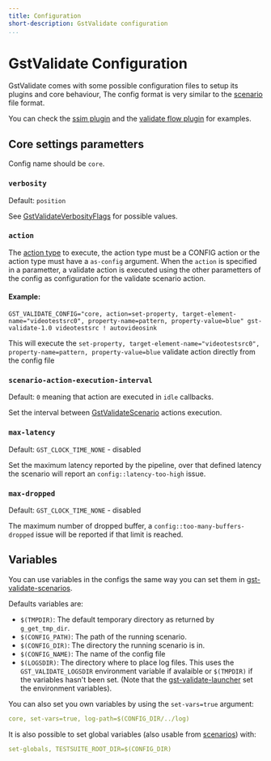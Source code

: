 ```yaml
---
title: Configuration
short-description: GstValidate configuration
...
```


# GstValidate Configuration

GstValidate comes with some possible configuration files
to setup its plugins and core behaviour, The config format is very similar
to the [scenario](gst-validate-scenarios.md) file format.

You can check the [ssim plugin](plugins/ssim.md)
and the [validate flow plugin](plugins/validateflow.md)
for examples.

## Core settings parametters

Config name should be `core`.

### `verbosity`

Default: `position`

See [GstValidateVerbosityFlags](GstValidateVerbosityFlags) for possible values.

### `action`

The [action type](gst-validate-action-types.md) to execute, the action type
must be a CONFIG action or the action type must have a `as-config` argument. When the `action`
is specified in a parametter, a validate action is executed using the other parametters of the
config as configuration for the validate scenario action.

#### Example:

```
GST_VALIDATE_CONFIG="core, action=set-property, target-element-name="videotestsrc0", property-name=pattern, property-value=blue" gst-validate-1.0 videotestsrc ! autovideosink
```

This will execute the `set-property, target-element-name="videotestsrc0",
property-name=pattern, property-value=blue` validate action directly from the
config file

### `scenario-action-execution-interval`

Default: `0` meaning that action are executed in `idle` callbacks.

Set the interval between [GstValidateScenario](gst-validate-scenarios.md) actions execution.

### `max-latency`

Default: `GST_CLOCK_TIME_NONE` - disabled

Set the maximum latency reported by the pipeline, over that defined latency the scenario will report
an `config::latency-too-high` issue.

### `max-dropped`

Default: `GST_CLOCK_TIME_NONE` - disabled

The maximum number of dropped buffer, a `config::too-many-buffers-dropped` issue will be reported
if that limit is reached.

## Variables

You can use variables in the configs the same way you can set them in
[gst-validate-scenarios](gst-validate-scenarios.md).

Defaults variables are:

- `$(TMPDIR)`: The default temporary directory as returned by `g_get_tmp_dir`.
- `$(CONFIG_PATH)`: The path of the running scenario.
- `$(CONFIG_DIR)`: The directory the running scenario is in.
- `$(CONFIG_NAME)`: The name of the config file
- `$(LOGSDIR)`: The directory where to place log files. This uses the
   `GST_VALIDATE_LOGSDIR` environment variable if avalaible or `$(TMPDIR)` if
   the variables hasn't been set. (Note that the
   [gst-validate-launcher](gst-validate-launcher.md) set the environment
   variables).

You can also set you own variables by using the `set-vars=true` argument:

``` yaml
core, set-vars=true, log-path=$(CONFIG_DIR/../log)
```

It is also possible to set global variables (also usable from
[scenarios](gst-validate-scenarios.md)) with:

``` yaml
set-globals, TESTSUITE_ROOT_DIR=$(CONFIG_DIR)
```